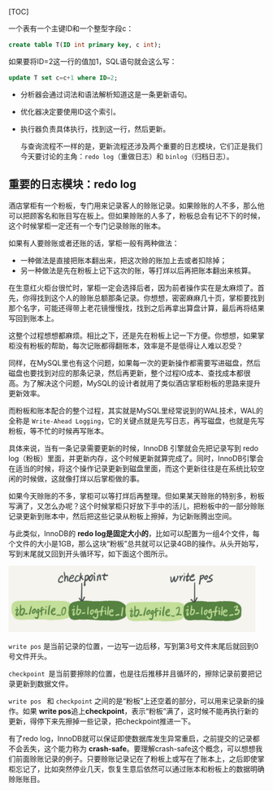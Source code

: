 [TOC]

一个表有一个主键ID和一个整型字段c：

```sql
create table T(ID int primary key, c int);
```

如果要将ID=2这一行的值加1，SQL语句就会这么写：

```sql
update T set c=c+1 where ID=2;
```

- 分析器会通过词法和语法解析知道这是一条更新语句。
- 优化器决定要使用ID这个索引。
- 执行器负责具体执行，找到这一行，然后更新。

  与查询流程不一样的是，更新流程还涉及两个重要的日志模块，它们正是我们今天要讨论的主角：`redo log`（重做日志）和 `binlog`（归档日志）。

  

  

## **重要的日志模块：redo log**

酒店掌柜有一个粉板，专门用来记录客人的赊账记录。如果赊账的人不多，那么他可以把顾客名和账目写在板上。但如果赊账的人多了，粉板总会有记不下的时候，这个时候掌柜一定还有一个专门记录赊账的账本。

  如果有人要赊账或者还账的话，掌柜一般有两种做法：

- 一种做法是直接把账本翻出来，把这次赊的账加上去或者扣除掉；
- 另一种做法是先在粉板上记下这次的账，等打烊以后再把账本翻出来核算。

在生意红火柜台很忙时，掌柜一定会选择后者，因为前者操作实在是太麻烦了。首先，你得找到这个人的赊账总额那条记录。你想想，密密麻麻几十页，掌柜要找到那个名字，可能还得带上老花镜慢慢找，找到之后再拿出算盘计算，最后再将结果写回到账本上。

这整个过程想想都麻烦。相比之下，还是先在粉板上记一下方便。你想想，如果掌柜没有粉板的帮助，每次记账都得翻账本，效率是不是低得让人难以忍受？

同样，在MySQL里也有这个问题，如果每一次的更新操作都需要写进磁盘，然后磁盘也要找到对应的那条记录，然后再更新，整个过程IO成本、查找成本都很高。为了解决这个问题，MySQL的设计者就用了类似酒店掌柜粉板的思路来提升更新效率。

而粉板和账本配合的整个过程，其实就是MySQL里经常说到的WAL技术，WAL的全称是 `Write-Ahead Logging`，它的关键点就是先写日志，再写磁盘，也就是先写粉板，等不忙的时候再写账本。

具体来说，当有一条记录需要更新的时候，InnoDB 引擎就会先把记录写到 redo log（粉板）里面，并更新内存，这个时候更新就算完成了。同时，InnoDB引擎会在适当的时候，将这个操作记录更新到磁盘里面，而这个更新往往是在系统比较空闲的时候做，这就像打烊以后掌柜做的事。

如果今天赊账的不多，掌柜可以等打烊后再整理。但如果某天赊账的特别多，粉板写满了，又怎么办呢？这个时候掌柜只好放下手中的活儿，把粉板中的一部分赊账记录更新到账本中，然后把这些记录从粉板上擦掉，为记新账腾出空间。

与此类似，InnoDB的 **redo log是固定大小的**，比如可以配置为一组4个文件，每个文件的大小是1GB，那么这块“粉板”总共就可以记录4GB的操作。从头开始写，写到末尾就又回到开头循环写，如下面这个图所示。

<img src="pic/image-20210127232029725.png" alt="image-20210127232029725" style="zoom:67%;" />

`write pos` 是当前记录的位置，一边写一边后移，写到第3号文件末尾后就回到0号文件开头。

`checkpoint `是当前要擦除的位置，也是往后推移并且循环的，擦除记录前要把记录更新到数据文件。

 `write pos ` 和 `checkpoint` 之间的是“粉板”上还空着的部分，可以用来记录新的操作。如果 **write pos**追上**checkpoint**，表示“粉板”满了，这时候不能再执行新的更新，得停下来先擦掉一些记录，把checkpoint推进一下。

 有了redo log，InnoDB就可以保证即使数据库发生异常重启，之前提交的记录都不会丢失，这个能力称为 **crash-safe**。要理解crash-safe这个概念，可以想想我们前面赊账记录的例子。只要赊账记录记在了粉板上或写在了账本上，之后即使掌柜忘记了，比如突然停业几天，恢复生意后依然可以通过账本和粉板上的数据明确赊账账目。

